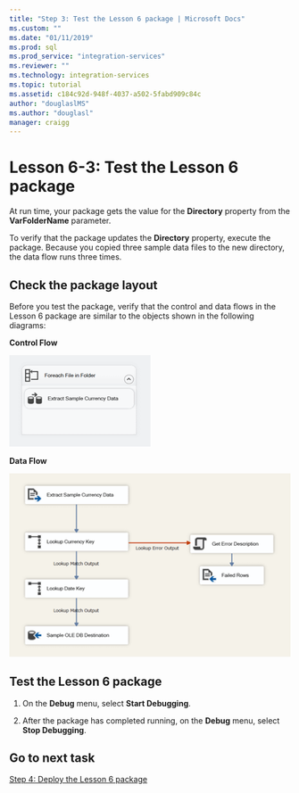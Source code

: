 ```yaml
---
title: "Step 3: Test the Lesson 6 package | Microsoft Docs"
ms.custom: ""
ms.date: "01/11/2019"
ms.prod: sql
ms.prod_service: "integration-services"
ms.reviewer: ""
ms.technology: integration-services
ms.topic: tutorial
ms.assetid: c184c92d-948f-4037-a502-5fabd909c84c
author: "douglaslMS"
ms.author: "douglasl"
manager: craigg
---
```

# Lesson 6-3: Test the Lesson 6 package
At run time, your package gets the value for the **Directory** property from the **VarFolderName** parameter.  
  
To verify that the package updates the **Directory** property, execute the package. Because you copied three sample data files to the new directory, the data flow runs three times.
  
## Check the package layout  
Before you test the package, verify that the control and data flows in the Lesson 6 package are similar to the objects shown in the following diagrams:   
  
**Control Flow**  
  
![Control Flow](../integration-services/media/task4lesson2control.gif "Control Flow")  
  
**Data Flow**  
  
![Data Flow](../integration-services/media/task5lesson5data.gif "Data Flow")  
  
## Test the Lesson 6 package  
  
1.  On the **Debug** menu, select **Start Debugging**.  
  
2.  After the package has completed running, on the **Debug** menu, select **Stop Debugging**.  
  
## Go to next task
[Step 4: Deploy the Lesson 6 package](../integration-services/lesson-6-4-deploying-the-lesson-6-package.md)  
  
  
  
